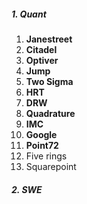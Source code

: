 ##### 1. Quant

1. **Janestreet**
2. **Citadel**
3. **Optiver**
4. **Jump**
5. **Two Sigma**
6. **HRT**
7. **DRW**
8. **Quadrature**
9. **IMC**
10. **Google**
11. **Point72**
12. Five rings
13. Squarepoint

##### 2. SWE
